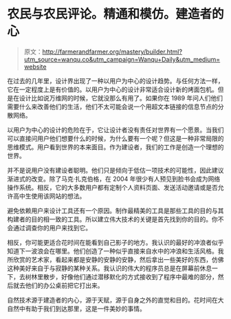 # 农民与农民评论。精通和模仿。建造者的心

> 原文：<http://farmerandfarmer.org/mastery/builder.html?utm_source=wanqu.co&utm_campaign=Wanqu+Daily&utm_medium=website>

在过去的几年里，设计界出现了一种以用户为中心的设计趋势。与任何方法一样，它在一定程度上是有价值的。以用户为中心的设计非常适合设计新的烤面包机。但是在设计比如说万维网的时候，它就没那么有用了。如果你在 1989 年问人们他们需要什么来改善他们的生活，他们不太可能会说一个用超文本链接的信息节点的分散网络。

以用户为中心的设计的危险在于，它让设计者没有责任对世界有一个愿景。当我们可以直接问用户他们想要什么的时候，为什么要有一个呢？但这是一种非常局限的思维模式。用户看到世界的本来面目。作为建设者，我们的工作是创造一个理想的世界。

并不是说用户没有建设者聪明。他们只是倾向于低估一项技术的可能性，因此建议渐进式的改变。除了马克·扎克伯格，在 2004 年很少有人预见到脸书会成为网络操作系统。相反，它的大多数用户都有定制个人资料页面、发送活动邀请或是否允许高中生使用该网站的想法。

避免依赖用户来设计工具还有一个原因。制作最精美的工具是那些工具的目的与其构建者的目的相一致的工具。所以建立伟大技术的关键是首先找到你的目的。你不会通过调查你的用户来找到它。

相反，你可能更适合花时间在能看到自己影子的地方。我认识的最好的冲浪者似乎知道下一波浪会在哪里。他们创造了一种似乎直接来自水中的冲浪和生活风格。我所欣赏的艺术家，看起来都是安静的安静的安静，然后拿出一些美好的东西，仿佛这种美好来自于与寂静的某种关系。我认识的伟大的程序员总是在屏幕前休息一下，去树林里散步，好像他们通过潜移默化的方式接收到了程序中最难的部分，然后就去他们的办公桌前把它打出来。

自然技术源于建造者的内心，源于天赋，源于自身之外的直觉和目的。花时间在大自然中有助于我们到达那里，这是一件美妙的事情。